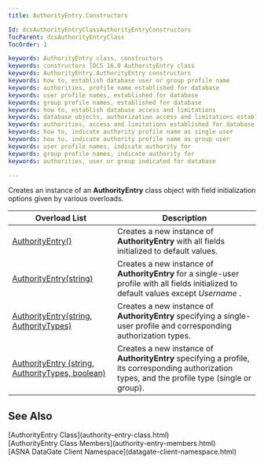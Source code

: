 ```yaml
---
title: AuthorityEntry.Constructors

Id: dcsAuthorityEntryClassAuthorityEntryConstructors
TocParent: dcsAuthorityEntryClass
TocOrder: 1

keywords: AuthorityEntry class, constructors
keywords: constructors [DCS 16.0 AuthorityEntry class
keywords: AuthorityEntry.AuthorityEntry constructors
keywords: how to, establish database user or group profile name
keywords: authorities, profile name established for database
keywords: user profile names, established for database
keywords: group profile names, established for database
keywords: how to, establish database access and limitations
keywords: database objects, authorization access and limitations established
keywords: authorities, access and limitations established for database
keywords: how to, indicate authority profile name as single user
keywords: how to, indicate authority profile name as group user
keywords: user profile names, indicate authority for
keywords: group profile names, indicate authority for
keywords: authorities, user or group indicated for database

---
```


Creates an instance of an **AuthorityEntry** class object with field initialization options given by various overloads.
<br />



| Overload List | Description |
| ---- | ---- |
| [AuthorityEntry()](authority-entry-class-authority-entry-constructor1.html) | Creates a new instance of <span> **AuthorityEntry** </span> with all fields initialized to default values. |
| [AuthorityEntry(string)](authority-entry-class-authority-entry-constructor2.html) | <span>Creates a new instance of <span> **AuthorityEntry** </span> for a single-user profile with all fields initialized to default values except *Username* .</span> |
| [AuthorityEntry(string, AuthorityTypes)](authority-entry-class-authority-entry-constructor3.html) | <span>Creates a new instance of <span> **AuthorityEntry** </span> specifying a single-user profile and corresponding authorization types.</span> |
| [AuthorityEntry (string, AuthorityTypes, boolean)](authority-entry-class-authority-entry-constructor4.html) | <span>Creates a new instance of <span> **AuthorityEntry** </span> specifying a profile, its corresponding authorization types, and the profile type (single or group).</span> |



## See Also

<dl />
      [AuthorityEntry Class](authority-entry-class.html)
      <br />
      [AuthorityEntry Class Members](authority-entry-members.html)
      <br />
      [ASNA DataGate Client Namespace](datagate-client-namespace.html)

